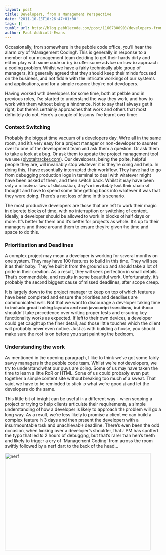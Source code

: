 ```yaml
---
layout: post
title: Developers, from a Management Perspective
date: '2011-10-18T10:26:47+01:00'
tags: []
tumblr_url: http://blog.pebblecode.com/post/11607800910/developers-from-a-management-perspective
author: Paul Addicott-Evans
---
```

<p>Occasionally, from somewhere in the pebble code office, you&rsquo;ll hear the alarm cry of &lsquo;Management Coding!&rsquo;. This is generally in response to a member of our management team deciding to get their hands dirty and either play with some code or try to offer some advice on how to approach a coding problem. Whilst we have a fairly technically able group of managers, it&rsquo;s generally agreed that they should keep their minds focused on the business, and not fiddle with the intricate workings of our systems and applications, and for a simple reason: they&rsquo;re not developers.</p>
<p class="p2">Having worked with developers for some time, both at pebble and in previous roles, I&rsquo;ve started to understand the way they work, and how to work with them without being a hindrance. Not to say that I always get it right, but there&rsquo;s certainly approaches that work and others that most definitely do not. Here&rsquo;s a couple of lessons I&rsquo;ve learnt over time:</p>
<h3>Context Switching</h3>
<p class="p1">Probably the biggest time vacuum of a developers day. We&rsquo;re all in the same room, and it&rsquo;s very easy for a project manager or non-developer to saunter over to one of the development team and ask them a question. Or ask them to take a look at a bug. Or ask them to update the project management tool we use (<a title="Pivotal Tracker" target="_self" href="https://www.pivotaltracker.com">pivotaltracker.com</a>). Our developers, being the polite, helpful people they are, will invariably stop whatever it is they&rsquo;re doing and help. In doing this, I have essentially interrupted their workflow. They have had to go from debugging production logs in terminal to deal with whatever might have been asked of them, and then switch back. Whilst it may have been only a minute or two of distraction, they&rsquo;ve inevitably lost their chain of thought and have to spend some time getting back into whatever it was that they were doing. There&rsquo;s a net loss of time in this scenario.</p>
<p class="p2">The most productive developers are those that are left to work their magic in discrete blocks of time, with no interruption or switching of context. Ideally, a developer should be allowed to work in blocks of half days or more. It&rsquo;s better for them and it&rsquo;s better for projects as whole. It&rsquo;s up to their managers and those around them to ensure they&rsquo;re given the time and space to do this.</p>
<h3>Prioritisation and Deadlines</h3>
<p class="p1">A complex project may mean a developer is working for several months on one system. They may have 100 features to build in this time. They will see it as their baby. They&rsquo;ve built it from the ground up and should take a lot of pride in their creation. As a result, they will seek perfection in small details. That&rsquo;s commendable, and results in some beautiful work. Unfortunately, it&rsquo;s probably the second biggest cause of missed deadlines, after scope creep. </p>
<p class="p2">It is largely down to the project manager to keep on top of which features have been completed and ensure the priorities and deadlines are communicated well. Not that we want to discourage a developer taking time to include great looking layouts and neat javascript transitions, but those shouldn&rsquo;t take precedence over writing proper tests and ensuring key functionality works as expected. If left to their own devices, a developer could get caught up the finer detail, and those little touches which the client will probably never even notice. Just as with building a house, you should make sure the roof is on before you start painting the bedroom.</p>
<h3>Understanding the work</h3>
<p class="p1">As mentioned in the opening paragraph, I like to think we&rsquo;ve got some fairly savvy managers in the pebble code team. Whilst we&rsquo;re not developers, we try to understand what our guys are doing. Some of us may have taken the time to learn a little RoR or HTML. Some of us could probably even put together a simple content site without breaking too much of a sweat. That said, we have to be reminded to stick to what we&rsquo;re good at and let the developers do the same. </p>
<p class="p2">This little bit of insight can be useful in a different way - when scoping a project or trying to help clients articulate their requirements, a simple understanding of how a developer is likely to approach the problem will go a long way. As a result, we&rsquo;re less likely to promise a client we can build a complex feature in 3 days and then present the developers with a insurmountable task and unachievable deadline. There&rsquo;s even been the odd occasion, when looking over a developer&rsquo;s shoulder, that a PM has spotted the typo that led to 2 hours of debugging, but that&rsquo;s rarer than hen&rsquo;s teeth and likely to trigger a cry of 'Management Coding&rsquo; from across the room swiftly followed by a nerf dart to the back of the head&hellip;</p>
<p class="p2"><img src="http://www.popularmechanics.com/cm/popularmechanics/images/Vc/nerf-guns-8-470-0409.jpg" alt="nerf" width="470" height="313"/></p>
